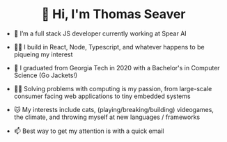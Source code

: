 <h1 align="center">👋 Hi, I'm Thomas Seaver </h1>

- 🔭 I’m a full stack JS developer currently working at Spear AI

- 👨‍💻 I build in React, Node, Typescript, and whatever happens to be piqueing my interest

- 🐝 I graduated from Georgia Tech in 2020 with a Bachelor's in Computer Science (Go Jackets!)

- 🧑‍💻 Solving problems with computing is my passion, from large-scale consumer facing web applications to tiny embedded systems

- 🐱 My interests include cats, (playing/breaking/building) videogames, the climate, and throwing myself at new languages / frameworks

- 📫 Best way to get my attention is with a quick email
